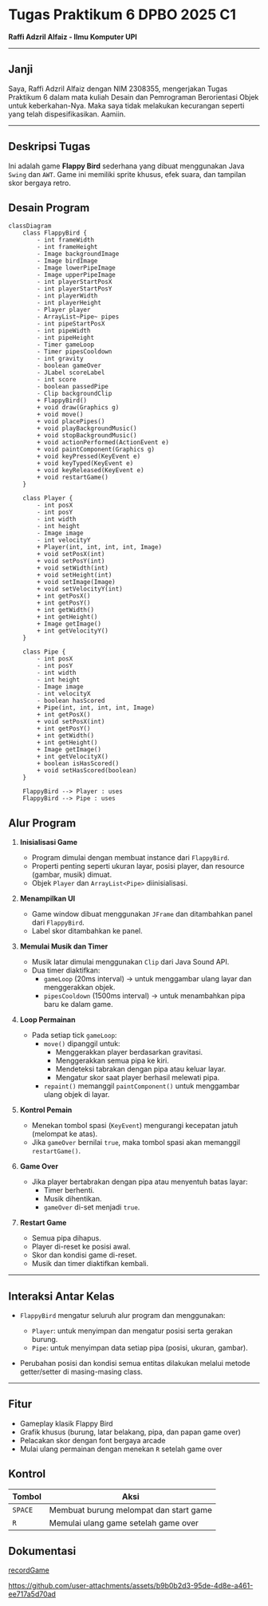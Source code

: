 # Tugas Praktikum 6 DPBO 2025 C1  
**Raffi Adzril Alfaiz - Ilmu Komputer UPI**

---

## Janji  
Saya, Raffi Adzril Alfaiz dengan NIM 2308355, mengerjakan Tugas Praktikum 6 dalam mata kuliah Desain dan Pemrograman Berorientasi Objek untuk keberkahan-Nya. Maka saya tidak melakukan kecurangan seperti yang telah dispesifikasikan. Aamiin.

---

## Deskripsi Tugas

Ini adalah game **Flappy Bird** sederhana yang dibuat menggunakan Java `Swing` dan `AWT`. Game ini memiliki sprite khusus, efek suara, dan tampilan skor bergaya retro.

## Desain Program

```mermaid
classDiagram
    class FlappyBird {
        - int frameWidth
        - int frameHeight
        - Image backgroundImage
        - Image birdImage
        - Image lowerPipeImage
        - Image upperPipeImage
        - int playerStartPosX
        - int playerStartPosY
        - int playerWidth
        - int playerHeight
        - Player player
        - ArrayList~Pipe~ pipes
        - int pipeStartPosX
        - int pipeWidth
        - int pipeHeight
        - Timer gameLoop
        - Timer pipesCooldown
        - int gravity
        - boolean gameOver
        - JLabel scoreLabel
        - int score
        - boolean passedPipe
        - Clip backgroundClip
        + FlappyBird()
        + void draw(Graphics g)
        + void move()
        + void placePipes()
        + void playBackgroundMusic()
        + void stopBackgroundMusic()
        + void actionPerformed(ActionEvent e)
        + void paintComponent(Graphics g)
        + void keyPressed(KeyEvent e)
        + void keyTyped(KeyEvent e)
        + void keyReleased(KeyEvent e)
        + void restartGame()
    }

    class Player {
        - int posX
        - int posY
        - int width
        - int height
        - Image image
        - int velocityY
        + Player(int, int, int, int, Image)
        + void setPosX(int)
        + void setPosY(int)
        + void setWidth(int)
        + void setHeight(int)
        + void setImage(Image)
        + void setVelocityY(int)
        + int getPosX()
        + int getPosY()
        + int getWidth()
        + int getHeight()
        + Image getImage()
        + int getVelocityY()
    }

    class Pipe {
        - int posX
        - int posY
        - int width
        - int height
        - Image image
        - int velocityX
        - boolean hasScored
        + Pipe(int, int, int, int, Image)
        + int getPosX()
        + void setPosX(int)
        + int getPosY()
        + int getWidth()
        + int getHeight()
        + Image getImage()
        + int getVelocityX()
        + boolean isHasScored()
        + void setHasScored(boolean)
    }

    FlappyBird --> Player : uses
    FlappyBird --> Pipe : uses

```


## Alur Program

1. **Inisialisasi Game**
   - Program dimulai dengan membuat instance dari `FlappyBird`.
   - Properti penting seperti ukuran layar, posisi player, dan resource (gambar, musik) dimuat.
   - Objek `Player` dan `ArrayList<Pipe>` diinisialisasi.

2. **Menampilkan UI**
   - Game window dibuat menggunakan `JFrame` dan ditambahkan panel dari `FlappyBird`.
   - Label skor ditambahkan ke panel.

3. **Memulai Musik dan Timer**
   - Musik latar dimulai menggunakan `Clip` dari Java Sound API.
   - Dua timer diaktifkan:
     - `gameLoop` (20ms interval) → untuk menggambar ulang layar dan menggerakkan objek.
     - `pipesCooldown` (1500ms interval) → untuk menambahkan pipa baru ke dalam game.

4. **Loop Permainan**
   - Pada setiap tick `gameLoop`:
     - `move()` dipanggil untuk:
       - Menggerakkan player berdasarkan gravitasi.
       - Menggerakkan semua pipa ke kiri.
       - Mendeteksi tabrakan dengan pipa atau keluar layar.
       - Mengatur skor saat player berhasil melewati pipa.
     - `repaint()` memanggil `paintComponent()` untuk menggambar ulang objek di layar.

5. **Kontrol Pemain**
   - Menekan tombol spasi (`KeyEvent`) mengurangi kecepatan jatuh (melompat ke atas).
   - Jika `gameOver` bernilai `true`, maka tombol spasi akan memanggil `restartGame()`.

6. **Game Over**
   - Jika player bertabrakan dengan pipa atau menyentuh batas layar:
     - Timer berhenti.
     - Musik dihentikan.
     - `gameOver` di-set menjadi `true`.

7. **Restart Game**
   - Semua pipa dihapus.
   - Player di-reset ke posisi awal.
   - Skor dan kondisi game di-reset.
   - Musik dan timer diaktifkan kembali.

---

## Interaksi Antar Kelas

- `FlappyBird` mengatur seluruh alur program dan menggunakan:
  - `Player`: untuk menyimpan dan mengatur posisi serta gerakan burung.
  - `Pipe`: untuk menyimpan data setiap pipa (posisi, ukuran, gambar).

- Perubahan posisi dan kondisi semua entitas dilakukan melalui metode getter/setter di masing-masing class.

---

## Fitur

- Gameplay klasik Flappy Bird
- Grafik khusus (burung, latar belakang, pipa, dan papan game over)
- Pelacakan skor dengan font bergaya arcade
- Mulai ulang permainan dengan menekan `R` setelah game over


## Kontrol

| Tombol     | Aksi                   |
|------------|------------------------|
| `SPACE`    | Membuat burung melompat dan start game |
| `R`        | Memulai ulang game setelah game over |



## Dokumentasi
[recordGame](RecordingGame.mp4)

https://github.com/user-attachments/assets/b9b0b2d3-95de-4d8e-a461-ee717a5d70ad
